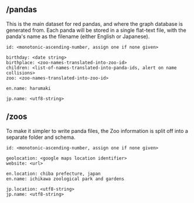 ## /pandas

This is the main dataset for red pandas, and where the graph database is
generated from. Each panda will be stored in a single flat-text file, with
the panda's name as the filename (either English or Japanese).

```
id: <monotonic-ascending-number, assign one if none given> 

birthday: <date string> 
birthplace: <zoo-names-translated-into-zoo-id> 
children: <list-of-names-translated-into-panda-ids, alert on name collisions> 
zoo: <zoo-names-translated-into-zoo-id> 
 
en.name: harumaki 
 
jp.name: <utf8-string> 
```
 
## /zoos

To make it simpler to write panda files, the Zoo information is split off into
a separate folder and schema.

```
id: <monotonic-ascending-number, assign one if none given> 
 
geolocation: <google maps location identifier> 
website: <url> 
 
en.location: chiba prefecture, japan 
en.name: ichikawa zoological park and gardens 
 
jp.location: <utf8-string> 
jp.name: <utf8-string>
```
